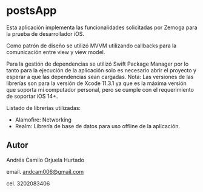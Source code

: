 # postsApp

Esta aplicación implementa las funcionalidades solicitadas por Zemoga para la prueba de desarrollador iOS.

Como patrón de diseño se utilizó MVVM utilizando callbacks para la comunicación entre view y view model.

Para la gestión de dependencias se utilizó Swift Package Manager por lo tanto para la ejecución de la aplicación solo es necesario abrir el proyecto y esperar a que las dependencias sean cargadas. Nota: Las versiones de las librerías son para la versión de Xcode 11.3.1 ya que es la máxima versión que soporta mi computador personal, pero se cumple con el requerimiento de soportar iOS 14+.

Listado de librerías utilizadas:

- Alamofire: Networking
- Realm: Librería de base de datos para uso offline de la aplicación.

## Autor
Andrés Camilo Orjuela Hurtado

email. andcam006@gmail.com

cel. 3202083406
